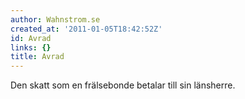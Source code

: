 ```yaml
---
author: Wahnstrom.se
created_at: '2011-01-05T18:42:52Z'
id: Avrad
links: {}
title: Avrad
---
```


Den skatt som en frälsebonde betalar till sin länsherre.